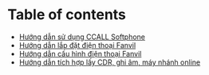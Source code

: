 # Table of contents

* [Hướng dẫn sử dụng CCALL Softphone](README.md)
* [Hướng dẫn lắp đặt điện thoại Fanvil](huong-dan-lap-dat-dien-thoai-fanvil.md)
* [Hướng dẫn cấu hình điện thoại Fanvil](huong-dan-cau-hinh-dien-thoai-fanvil.md)
* [Hướng dẫn tích hợp lấy CDR, ghi âm, máy nhánh online](huong-dan-tich-hop.md)

